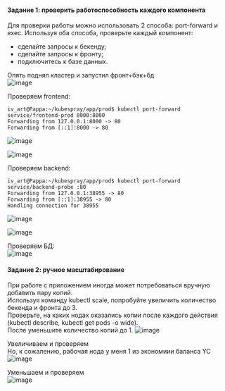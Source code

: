 #### Задание 1: проверить работоспособность каждого компонента  
Для проверки работы можно использовать 2 способа: port-forward и exec. Используя оба способа, проверьте каждый компонент:  
- сделайте запросы к бекенду;  
- сделайте запросы к фронту;  
- подключитесь к базе данных.  

Опять поднял кластер и запустил фронт+бэк+бд  
![image](https://user-images.githubusercontent.com/87374285/175774532-bd4e9948-e39f-4418-819e-3339812d9c67.png)  

Проверяем frontend:  
```  
iv_art@Pappa:~/kubespray/app/prod$ kubectl port-forward service/frontend-prod 8000:8000
Forwarding from 127.0.0.1:8000 -> 80
Forwarding from [::1]:8000 -> 80  
```  
![image](https://user-images.githubusercontent.com/87374285/175773070-e3054256-885a-4350-9f51-00358d14e55c.png)  

![image](https://user-images.githubusercontent.com/87374285/175773296-cf0add4a-f7da-4145-b646-d82f9aaadeb4.png)  

Проверяем backend:  
```  
iv_art@Pappa:~/kubespray/app/prod$ kubectl port-forward service/backend-probe :80
Forwarding from 127.0.0.1:38955 -> 80
Forwarding from [::1]:38955 -> 80
Handling connection for 38955
```  
![image](https://user-images.githubusercontent.com/87374285/175774570-3170fdee-9a64-49d1-aed6-81912800c329.png)  

![image](https://user-images.githubusercontent.com/87374285/175774623-3df9d512-51d2-44dc-9930-122b4b809f9f.png)  

Проверяем БД:  
![image](https://user-images.githubusercontent.com/87374285/175774713-9b743167-e7b7-40a3-993e-55e6de7e0f19.png)  

#### Задание 2: ручное масштабирование  
При работе с приложением иногда может потребоваться вручную добавить пару копий.  
Используя команду kubectl scale, попробуйте увеличить количество бекенда и фронта до 3.  
Проверьте, на каких нодах оказались копии после каждого действия (kubectl describe, kubectl get pods -o wide).  
После уменьшите количество копий до 1.
![image](https://user-images.githubusercontent.com/87374285/175775127-9def335a-da3f-4b90-8378-d27ded028096.png)  

Увеличиваем и проверяем  
Но, к сожалению, рабочая нода у меня 1 из экономиии баланса YC  
![image](https://user-images.githubusercontent.com/87374285/175775003-920f459d-1f90-435d-843b-faec9f3be67a.png)  

Уменьшаем и проверяем  
![image](https://user-images.githubusercontent.com/87374285/175775024-f9775ef2-8fd2-4b47-bb96-6c6cfe576feb.png)  


